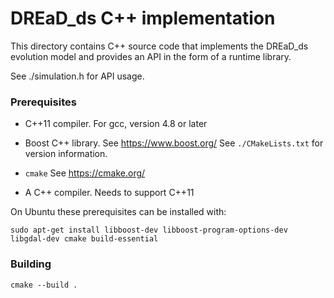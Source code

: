 # DREaD_ds C++ implementation

This directory contains C++ source code that implements the DREaD_ds
evolution model and provides an API in the form of a runtime library.

See ./simulation.h for API usage.

### Prerequisites

* C++11 compiler. For gcc, version 4.8 or later

* Boost C++ library. See https://www.boost.org/
  See `./CMakeLists.txt` for version information.

* `cmake`
  See https://cmake.org/

* A C++ compiler.
  Needs to support C++11

On Ubuntu these prerequisites can be installed with:

  `sudo apt-get install libboost-dev libboost-program-options-dev libgdal-dev cmake build-essential`


### Building
```
cmake --build .
```

